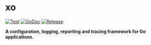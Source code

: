 # xo

[![Test](https://github.com/256dpi/xo/actions/workflows/test.yml/badge.svg)](https://github.com/256dpi/xo/actions/workflows/test.yml)
[![GoDoc](https://godoc.org/github.com/256dpi/xo?status.svg)](http://godoc.org/github.com/256dpi/xo)
[![Release](https://img.shields.io/github/release/256dpi/xo.svg)](https://github.com/256dpi/xo/releases)

**A configuration, logging, reporting and tracing framework for Go applications.**
